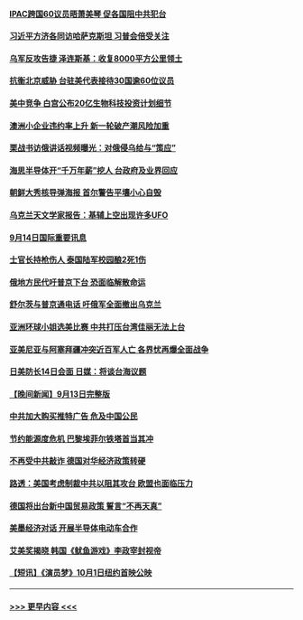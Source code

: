 #### [IPAC跨国60议员晤萧美琴 促各国阻中共犯台](../pages/prog202/a103528242.md?t=09150301) 
#### [习近平方济各同访哈萨克斯坦 习普会倍受关注](../pages/prog202/a103528228.md?t=09150301) 
#### [乌军反攻告捷 泽连斯基：收复8000平方公里领土](../pages/prog202/a103528127.md?t=09150301) 
#### [抗衡北京威胁 台驻美代表接待30国逾60位议员](../pages/prog202/a103528084.md?t=09150301) 
#### [美中竞争 白宫公布20亿生物科技投资计划细节](../pages/prog202/a103527978.md?t=09150301) 
#### [澳洲小企业违约率上升 新一轮破产潮风险加重](../pages/prog202/a103528135.md?t=09150301) 
#### [栗战书访俄讲话视频曝光：对俄侵乌给与“策应”](../pages/prog202/a103527981.md?t=09150301) 
#### [海思半导体开“千万年薪”挖人 台政府及业界回应](../pages/prog202/a103527967.md?t=09150301) 
#### [朝鲜大秀核导弹海报 首尔警告平壤小心自毁](../pages/prog202/a103527868.md?t=09150301) 
#### [乌克兰天文学家报告：基辅上空出现许多UFO](../pages/prog202/a103527883.md?t=09150301) 
#### [9月14日国际重要讯息](../pages/prog202/a103527852.md?t=09150301) 
#### [士官长持枪伤人 泰国陆军校园酿2死1伤](../pages/prog202/a103527794.md?t=09150301) 
#### [俄地方民代吁普京下台 恐面临解散命运](../pages/prog202/a103527736.md?t=09150301) 
#### [舒尔茨与普京通电话 吁俄军全面撤出乌克兰](../pages/prog202/a103527731.md?t=09150301) 
#### [亚洲环球小姐选美比赛 中共打压台湾佳丽无法上台](../pages/prog202/a103527727.md?t=09150301) 
#### [亚美尼亚与阿塞拜疆冲突近百军人亡 各界忧再爆全面战争](../pages/prog202/a103527712.md?t=09150301) 
#### [日美防长14日会面 日媒：将谈台海议题](../pages/prog202/a103527640.md?t=09150301) 
#### [【晚间新闻】9月13日完整版](../pages/prog202/a103527623.md?t=09150301) 
#### [中共加大购买推特广告 危及中国公民](../pages/prog202/a103527461.md?t=09150301) 
#### [节约能源度危机 巴黎埃菲尔铁塔首当其冲](../pages/prog202/a103527482.md?t=09150301) 
#### [不再受中共敲诈 德国对华经济政策转硬](../pages/prog202/a103527484.md?t=09150301) 
#### [路透：美国考虑制裁中共以阻其攻台 欧盟也面临压力](../pages/prog202/a103527434.md?t=09150301) 
#### [德国将出台新中国贸易政策 誓言“不再天真”](../pages/prog202/a103527182.md?t=09150301) 
#### [美墨经济对话 开展半导体电动车合作](../pages/prog202/a103527216.md?t=09150301) 
#### [艾美奖揭晓 韩国《鱿鱼游戏》李政宰封视帝](../pages/prog202/a103527233.md?t=09150301) 
#### [【短讯】《演员梦》10月1日纽约首映公映](../pages/prog202/a103527213.md?t=09150301) 

----
#### [ >>> 更早内容 <<< ](../indexes/prog202-earlier.md)
